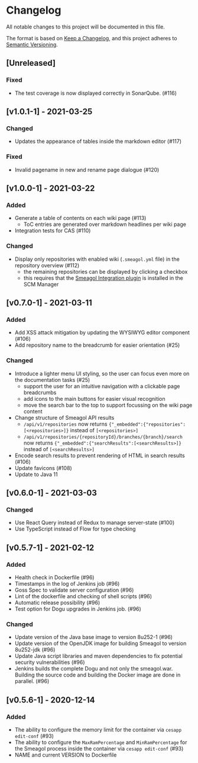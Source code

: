 # Changelog

All notable changes to this project will be documented in this file.

The format is based on [Keep a Changelog](https://keepachangelog.com/en/1.0.0/),
and this project adheres to [Semantic Versioning](https://semver.org/spec/v2.0.0.html).

## [Unreleased]
### Fixed
* The test coverage is now displayed correctly in SonarQube. (#116)

## [v1.0.1-1] - 2021-03-25
### Changed
* Updates the appearance of tables inside the markdown editor (#117)

### Fixed
* Invalid pagename in new and rename page dialogue (#120)

## [v1.0.0-1] - 2021-03-22
### Added
* Generate a table of contents on each wiki page (#113)
  * ToC entries are generated over markdown headlines per wiki page
* Integration tests for CAS (#110)

### Changed
* Display only repositories with enabled wiki (`.smeagol.yml` file) in the repository overview (#112)
  * the remaining repositories can be displayed by clicking a checkbox
  * this requires that the [Smeagol Integration plugin](https://www.scm-manager.org/plugins/scm-smeagol-plugin/) is installed in the SCM Manager

## [v0.7.0-1] - 2021-03-11
### Added
* Add XSS attack mitigation by updating the WYSIWYG editor component (#106)
* Add repository name to the breadcrumb for easier orientation (#25)

### Changed
* Introduce a lighter menu UI styling, so the user can focus even more on the documentation tasks (#25)
  * support the user for an intuitive navigation with a clickable page breadcrumbs
  * add icons to the main buttons for easier visual recognition 
  * move the search bar to the top to support focussing on the wiki page content
* Change structure of Smeagol API results
  * `/api/v1/repositories` now returns `{"_embedded":{"repositories":[<repositories>]}` instead of `[<repositories>]`
  * `/api/v1/repositories/{repositoryId}/branches/{branch}/search` now returns `{"_embedded":{"searchResults":[<searchResults>]}` instead of `[<searchResults>]`
* Encode search results to prevent rendering of HTML in search results (#106)
* Update favicons (#108)
* Update to Java 11

## [v0.6.0-1] - 2021-03-03
### Changed
* Use React Query instead of Redux to manage server-state (#100)
* Use TypeScript instead of Flow for type checking

## [v0.5.7-1] - 2021-02-12
### Added
* Health check in Dockerfile (#96)
* Timestamps in the log of Jenkins job (#96)
* Goss Spec to validate server configuration (#96)
* Lint of the dockerfile and checking of shell scripts (#96)
* Automatic release possibility (#96)
* Test option for Dogu upgrades in Jenkins job. (#96)

### Changed
* Update version of the Java base image to version 8u252-1 (#96)
* Update version of the OpenJDK image for building Smeagol to version 8u252-jdk (#96)
* Update Java script libraries and maven dependencies to fix potential security vulnerabilities (#96)
* Jenkins builds the complete Dogu and not only the smeagol.war. Building the source code and building the Docker image are done in parallel. (#96)

## [v0.5.6-1] - 2020-12-14
### Added
* The ability to configure the memory limit for the container via `cesapp edit-conf` (#93)
* The ability to configure the `MaxRamPercentage` and `MinRamPercentage` for the Smeagol process inside the container via `cesapp edit-conf`  (#93)
* NAME and current VERSION to Dockerfile
